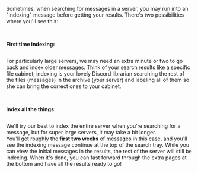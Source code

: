 <p>Sometimes, when searching for messages in a server, you may run into an "indexing" message before getting your results. There's two possibilities where you'll see this:</p>
<p> </p>
<p><strong><span class="wysiwyg-underline"><span class="wysiwyg-font-size-large">First time indexing:</span></span></strong></p>
<p><img src="https://support.discord.com/hc/en-us/article_attachments/115000531108/StillIndexBig.png" alt=""></p>
<p>For particularly large servers, we may need an extra minute or two to go back and index older messages. Think of your search results like a specific file cabinet; indexing is your lovely Discord librarian searching the rest of the files (messages) in the archive (your server) and labeling all of them so she can bring the correct ones to your cabinet.</p>
<p> </p>
<p><strong><span class="wysiwyg-underline"><span class="wysiwyg-font-size-large">Index all the things:</span></span></strong></p>
<p><img src="https://support.discord.com/hc/en-us/article_attachments/115000516127/still-indexing.png" alt=""></p>
<p>We'll try our best to index the entire server when you're searching for a message, but for super large servers, it may take a bit longer. You'll get roughly the <strong>first two weeks</strong> of messages in this case, and you'll see the indexing message continue at the top of the search tray. While you can view the initial messages in the results, the rest of the server will still be indexing. When it's done, you can fast forward through the extra pages at the bottom and have all the results ready to go!</p>